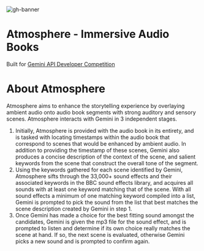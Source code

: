 ![gh-banner](https://github.com/user-attachments/assets/093a37cf-c353-4ec2-96e8-7228ed6e7d1e)

# Atmosphere - Immersive Audio Books

Built for [Gemini API Developer Competition](https://ai.google.dev/competition)




# About Atmosphere

Atmosphere aims to enhance the storytelling experience by overlaying ambient audio onto audio book segments with strong auditory and sensory scenes. Atmosphere interacts with Gemini in 3 independent stages.
1. Initially, Atmosphere is provided with the audio book in its entirety, and is tasked with locating timestamps within the audio book that correspond to scenes that would be enhanced by ambient audio. In addition to providing the timestamp of these scenes, Gemini also produces a concise description of the context of the scene, and salient keywords from the scene that construct the overall tone of the segment.
2. Using the keywords gathered for each scene identified by Gemini, Atmosphere sifts through the 33,000+ sound effects and their associated keywords in the BBC sound effects library, and acquires all sounds with at least one keyword matching that of the scene. With all sound effects a minimum of one matching keyword compiled into a list, Gemini is prompted to pick the sound from the list that best matches the scene description created by Gemini in step 1.
3. Once Gemini has made a choice for the best fitting sound amongst the candidates, Gemini is given the mp3 file for the sound effect, and is prompted to listen and determine if its own choice really matches the scene at hand. If so, the next scene is evaluated, otherwise Gemini picks a new sound and is prompted to confirm again. 

